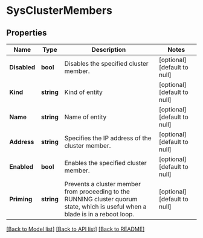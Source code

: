# SysClusterMembers

## Properties
Name | Type | Description | Notes
------------ | ------------- | ------------- | -------------
**Disabled** | **bool** | Disables the specified cluster member. | [optional] [default to null]
**Kind** | **string** | Kind of entity | [optional] [default to null]
**Name** | **string** | Name of entity | [optional] [default to null]
**Address** | **string** | Specifies the IP address of the cluster member. | [optional] [default to null]
**Enabled** | **bool** | Enables the specified cluster member. | [optional] [default to null]
**Priming** | **string** | Prevents a cluster member from proceeding to the RUNNING cluster quorum state, which is useful when a blade is in a reboot loop. | [optional] [default to null]

[[Back to Model list]](../README.md#documentation-for-models) [[Back to API list]](../README.md#documentation-for-api-endpoints) [[Back to README]](../README.md)


